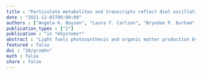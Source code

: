 ```yaml
---
title : "Particulate metabolites and transcripts reflect diel oscillations of microbial activity in the surface ocean"
date : "2021-12-01T00:00:00"
authors : ["Angela K. Boysen", "Laura T. Carlson", "Bryndan P. Durham", "Ryan D. Groussman", "Frank O. Aylward", "Francois Ribalet", "Katherine R. Heal", "Angelicque E. White", "Edward F. Delong", "E. Virginia Armbrust", "Anitra E. Ingalls"]
publication_types : ["2"]
publication : "in *mSystems*"
abstract : "Light fuels photosynthesis and organic matter production by primary producers in the sunlit ocean. The quantity and quality of the organic matter produced influence community function, yet in situ measurements of metabolites, the products of cellular metabolism, over the diel cycle are lacking. We evaluated community level biochemical consequences of oscillations of light in the North Pacific Subtropical Gyre by quantifying 79 metabolites in particulate organic matter from 15 m every 4 h over 8 days. Total particulate metabolite concentration peaked at dusk and represented up to 2% of total particulate organic carbon (POC). The concentrations of 55/79 (70%) individual metabolites exhibited significant 24-h periodicity, with daily fold changes from 1.6 to 12.8, often greater than those of POC and flow cytometry-resolvable biomass, which ranged from 1.2 to 2.8. Paired metatranscrip-tome analysis revealed the taxa involved in production and consumption of a subset of metabolites. Primary metabolites involved in anabolism and redox maintenance had significant 24-h periodicity and diverse organisms exhibited diel periodicity in transcript abundance associated with these metabolites. Compounds with osmotic properties displayed the largest oscillations in concentration, implying rapid turnover and supporting prior evidence of functions beyond cell turgor maintenance. The large daily oscillation of trehalose paired with metatranscriptome and culture data showed that tre-halose is produced by the nitrogen-fixing cyanobacterium Crocosphaera, likely to store energy for nighttime metabolism. Together, paired measurements of particulate metabo-lites and transcripts resolve strategies that microbes use to manage daily energy and re-dox oscillations and highlight dynamic metabolites with cryptic roles in marine microbial ecosystems."
featured : false
doi : "10/grzmhn"
math : false
share : false
---
```

